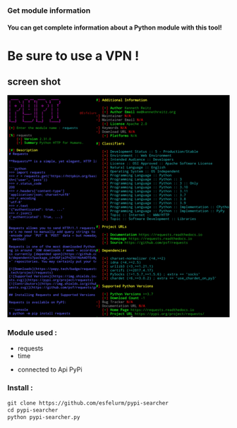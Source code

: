 ### Get module information 

#### You can get complete information about a Python module with this tool! 

# Be sure to use a VPN !

## screen shot 
<img src="screen/screen.jpg">

### Module used :
- requests
- time

* connected to Api PyPi

### Install :

```
git clone https://github.com/esfelurm/pypi-searcher
cd pypi-searcher
python pypi-searcher.py
```
